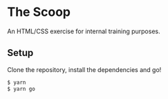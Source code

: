 # The Scoop

An HTML/CSS exercise for internal training purposes.

## Setup

Clone the repository, install the dependencies and go!

```bash
$ yarn
$ yarn go
```